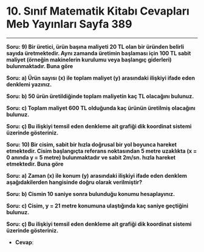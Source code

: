 # 10. Sınıf Matematik Kitabı Cevapları Meb Yayınları Sayfa 389

---

**Soru: 9) Bir üretici, ürün başına maliyeti 20 TL olan bir üründen belirli sayıda üretmektedir. Aynı zamanda üretimin başlaması için 100 TL sabit maliyet (örneğin makinelerin kurulumu veya başlangıç giderleri) bulunmaktadır. Buna göre**

**Soru: a) Ürün sayısı (x) ile toplam maliyet (y) arasındaki ilişkiyi ifade eden denklemi yazınız.**

**Soru: b) 50 ürün üretildiğinde toplam maliyetin kaç TL olacağını bulunuz.**

**Soru: c) Toplam maliyet 600 TL olduğunda kaç ürünün üretilmiş olacağını bulunuz.**

**Soru: ç) Bu ilişkiyi temsil eden denkleme ait grafiği dik koordinat sistemi üzerinde gösteriniz.**

**Soru: 10) Bir cisim, sabit bir hızla doğrusal bir yol boyunca hareket etmektedir. Cisim başlangıçta referans noktasından 5 metre uzaklıkta (x = 0 anında y = 5 metre) bulunmaktadır ve sabit 2m/sn. hızla hareket etmektedir. Buna göre**

**Soru: a) Zaman (x) ile konum (y) arasındaki ilişkiyi ifade eden denklem aşağıdakilerden hangisinde doğru olarak verilmiştir?**

**Soru: b) Cismin 10 saniye sonra bulunduğu konumu hesaplayınız.**

**Soru: c) Cisim, y = 21 metre konumuna ulaştığında kaç saniye geçtiğini bulunuz.**

**Soru: ç) Bu ilişkiyi temsil eden denkleme ait grafiği dik koordinat sistemi üzerinde gösteriniz.**

-   **Cevap**: